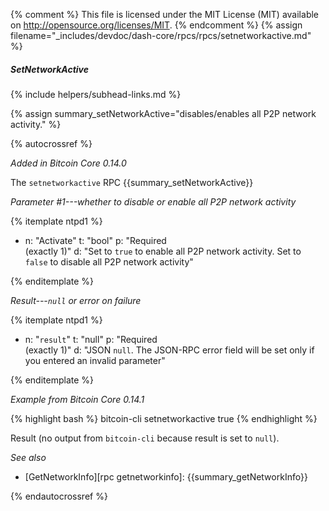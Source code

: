 {% comment %}
This file is licensed under the MIT License (MIT) available on
http://opensource.org/licenses/MIT.
{% endcomment %}
{% assign filename="_includes/devdoc/dash-core/rpcs/rpcs/setnetworkactive.md" %}

##### SetNetworkActive
{% include helpers/subhead-links.md %}

{% assign summary_setNetworkActive="disables/enables all P2P network activity." %}

{% autocrossref %}

*Added in Bitcoin Core 0.14.0*

The `setnetworkactive` RPC {{summary_setNetworkActive}}

*Parameter #1---whether to disable or enable all P2P network activity*

{% itemplate ntpd1 %}
- n: "Activate"
  t: "bool"
  p: "Required<br>(exactly 1)"
  d: "Set to `true` to enable all P2P network activity. Set to `false` to disable all P2P network activity"

{% enditemplate %}

*Result---`null` or error on failure*

{% itemplate ntpd1 %}
- n: "`result`"
  t: "null"
  p: "Required<br>(exactly 1)"
  d: "JSON `null`.  The JSON-RPC error field will be set only if you entered an invalid parameter"

{% enditemplate %}

*Example from Bitcoin Core 0.14.1*

{% highlight bash %}
bitcoin-cli setnetworkactive true
{% endhighlight %}

Result (no output from `bitcoin-cli` because result is set to `null`).

*See also*

* [GetNetworkInfo][rpc getnetworkinfo]: {{summary_getNetworkInfo}}

{% endautocrossref %}
